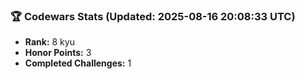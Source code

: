### 🏆 Codewars Stats (Updated: 2025-08-16 20:08:33 UTC)

- **Rank:** 8 kyu
- **Honor Points:** 3
- **Completed Challenges:** 1

